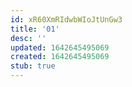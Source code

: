 ```yaml
---
id: xR60XmRIdwbWIoJtUnGw3
title: '01'
desc: ''
updated: 1642645495069
created: 1642645495069
stub: true
---
```


